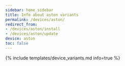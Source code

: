 ```yaml
---
sidebar: home_sidebar
title: Info about aston variants
permalink: /devices/aston/
redirect_from:
- /devices/aston/install
- /devices/aston/update
device: aston
toc: false
---
```

{% include templates/device_variants.md info=true %}

